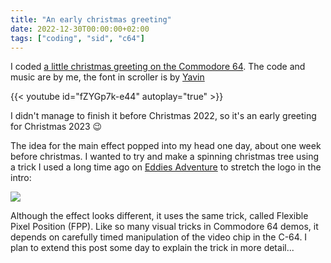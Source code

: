 ```yaml
---
title: "An early christmas greeting"
date: 2022-12-30T00:00:00+02:00
tags: ["coding", "sid", "c64"]
---
```


I coded [a little christmas greeting on the Commodore
64](https://csdb.dk/release/?id=227481). The code and music are
by me, the font in scroller is by [Yavin](https://csdb.dk/scener/?id=1126)

{{< youtube id="fZYGp7k-e44" autoplay="true" >}}

I didn't manage to finish it before Christmas 2022, so it's an early greeting
for Christmas 2023 :wink:

The idea for the main effect popped into my head one day, about one week before
christmas. I wanted to try and make a spinning christmas tree using a trick I
used a long time ago on [Eddies Adventure](/posts/eddies_adventure/) to stretch
the logo in the intro:

![](/posts/eddies_adventure/ea-intro.webp)

Although the effect looks different, it uses the same trick, called Flexible
Pixel Position (FPP). Like so many visual tricks in Commodore 64 demos, it
depends on carefully timed manipulation of the video chip in the C-64. I plan to
extend this post some day to explain the trick in more detail...

